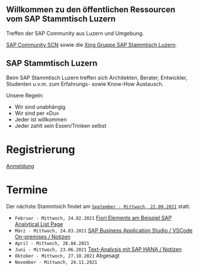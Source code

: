 ## Willkommen zu den öffentlichen Ressourcen vom SAP Stammtisch Luzern

Treffen der SAP Community aus Luzern und Umgebung.

[SAP Community SCN](https://wiki.scn.sap.com/wiki/x/Soo0Gg) sowie die [Xing Gruppe SAP Stammtisch Luzern](https://www.xing.com/communities/groups/sap-stammtisch-luzern-1110610).

## SAP Stammtisch Luzern

Beim SAP Stammtisch Luzern treffen sich Architekten, Berater, Entwickler, Studenten u.v.m. zum Erfahrungs- sowie Know-How Austausch.

Unsere Regeln:

- Wir sind unabhängig
- Wir sind per «Du»
- Jeder ist willkommen
- Jeder zahlt sein Essen/Trinken selbst

# Registrierung
[Anmeldung](https://www.xing.com/communities/groups/sap-stammtisch-luzern-ed9c-1110610/about)

# Termine
Der nächste Stammtsich findet am [`September - Mittwoch, 22.09.2021`](https://www.xing.com/events/sap-stammtisch-luzern-september-mittwoch-22-09-2021-3523441) statt.


- `Februar - Mittwoch, 24.02.2021` [Fiori Elements am Beispiel SAP Analytical List Page](https://www.xing.com/events/sap-stammtisch-luzern-24-februar-2021-3288327)
- `März - Mittwoch, 24.03.2021` [SAP Business Application Studio / VSCode On-premises / Notizen](https://github.com/SAPStammtisch/Luzern/blob/main/Notizen/Notizen_03_2021.md)
- `April - Mittwoch, 28.04.2021`
- `Juni - Mittwoch, 23.06.2021` [Text-Analysis mit SAP HANA / Notizen](https://github.com/SAPStammtisch/Luzern/tree/main/Notizen/Stammtisch_06_2021)
- `Oktober - Mittwoch, 27.10.2021` Abgesagt
- `November - Mittwoch, 24.11.2021` 
